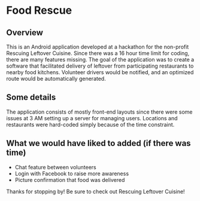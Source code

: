 Food Rescue
===========

Overview
-----------
This is an Android application developed at a hackathon for the non-profit
Rescuing Leftover Cuisine. Since there was a 16 hour time limit for
coding, there are many features missing. The goal of the application was
to create a software that facilitated delivery of leftover from participating
restaurants to nearby food kitchens. Volunteer drivers would be notified,
and an optimized route would be automatically generated.

Some details
-----------
The application consists of mostly front-end layouts since there were
some issues at 3 AM setting up a server for managing users. Locations 
and restaurants were hard-coded simply because of the time constraint.

What we would have liked to added (if there was time)
------------
* Chat feature between volunteers
* Login with Facebook to raise more awareness
* Picture confirmation that food was delivered

Thanks for stopping by! Be sure to check out Rescuing Leftover Cuisine!
